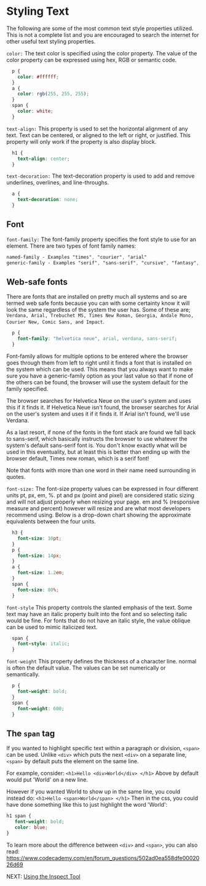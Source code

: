 # Styling Text

The following are some of the most common text style properties utilized. This is not a complete list and you are encouraged to search the internet for other useful text styling properties.

```color:```
The text color is specified using the color property. The value of the color property can be expressed using hex, RGB or semantic code.

```css
  p {
    color: #ffffff;
  }
  a {
    color: rgb(255, 255, 255);
  }
  span {
    color: white;
  }
```

```text-align:```
This property is used to set the horizontal alignment of any text. Text can be centered, or aligned to the left or right, or justified. This property will only work if the property is also display block.

```css
  h1 {
    text-align: center;
  }
```

```text-decoration:```
The text-decoration property is used to add and remove underlines, overlines, and line-throughs.

```css
  a {
    text-decoration: none;
  }
```

## Font

```font-family:```
The font-family property specifies the font style to use for an element. There are two types of font family names:

```css
named-family - Examples "times", "courier", "arial"
generic-family - Examples "serif", "sans-serif", "cursive", "fantasy", "monospace"
```

## Web-safe fonts

There are fonts that are installed on pretty much all systems and so are termed web safe fonts because you can with some certainty know it will look the same regardless of the system the user has. Some of these are; ```Verdana, Arial, Trebuchet MS, Times New Roman, Georgia, Andale Mono, Courier New, Comic Sans, and Impact```.

```css
  p {
    font-family: "helvetica neue", arial, verdana, sans-serif;
  }
```

Font-family allows for multiple options to be entered where the browser goes through them from left to right until it finds a font that is installed on the system which can be used. This means that you always want to make sure you have a generic-family option as your last value so that if none of the others can be found, the browser will use the system default for the family specified.

The browser searches for Helvetica Neue on the user's system and uses this if it finds it. If Helvetica Neue isn't found, the browser searches for Arial on the user's system and uses it if it finds it. If Arial isn't found, we'll use Verdana.

As a last resort, if none of the fonts in the font stack are found we fall back to sans-serif, which basically instructs the browser to use whatever the system's default sans-serif font is. You don't know exactly what will be used in this eventuality, but at least this is better than ending up with the browser default, Times new roman, which is a serif font!

Note that fonts with more than one word in their name need surrounding in quotes.

```font-size:```
The font-size property values can be expressed in four different units pt, px, em, %. pt and px (point and pixel) are considered static sizing and will not adjust properly when resizing your page. em and % (responsive measure and percent) however will resize and are what most developers recommend using. Below is a drop-down chart showing the approximate equivalents between the four units.

```css
  h3 {
    font-size: 10pt;
  }
  p {
    font-size: 14px;
  }
  a {
    font-size: 1.2em;
  }
  span {
    font-size: 80%;
  }
```

```font-style```
This property controls the slanted emphasis of the text. Some text may have an italic property built into the font and so selecting italic would be fine. For fonts that do not have an italic style, the value oblique can be used to mimic italicized text.

```css
  span {
    font-style: italic;
  }
```

```font-weight```
This property defines the thickness of a character line. normal is often the default value. The values can be set numerically or semantically.

```css
  p {
    font-weight: bold;
  }
  span {
    font-weight: 600;
  }
```

## The ```span``` tag

If you wanted to highlight specific text within a paragraph or division, ```<span>``` can be used.  Unlike ```<div>``` which puts the next ```<div>``` on a separate line, ```<span>``` by default puts the element on the same line.  

For example, consider:
```<h1>Hello <div>World</div> </h1>```
Above by default would put 'World' on a new line.  

However if you wanted World to show up in the same line, you could instead do:
```<h1>Hello <span>World</span> </h1>```
Then in the css, you could have done something like this to just highlight the word 'World':

```css
h1 span {
   font-weight: bold;
   color: blue;
}
```

To learn more about the difference between ```<div>``` and ```<span>```, you can also read: <https://www.codecademy.com/en/forum_questions/502ad0ea558dfe0002026d69>

NEXT: [Using the Inspect Tool](./inspect_element.md)
